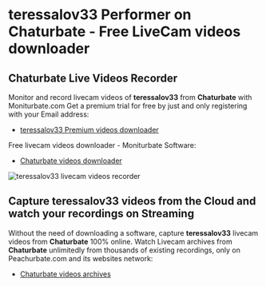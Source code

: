 # teressalov33 Performer on Chaturbate - Free LiveCam videos downloader

## Chaturbate Live Videos Recorder

Monitor and record livecam videos of **teressalov33** from **Chaturbate** with Moniturbate.com
Get a premium trial for free by just and only registering with your Email address:
* [teressalov33 Premium videos downloader](https://moniturbate.com/request-demo-licence-key.html)

Free livecam videos downloader - Moniturbate Software:
* [Chaturbate videos downloader](https://moniturbate.com/moniturbate-download-software.html)

![teressalov33 livecam videos recorder](https://peachurnet.com/templates/moniturbate-software.png)


## Capture teressalov33 videos from the Cloud and watch your recordings on Streaming

Without the need of downloading a software, capture **teressalov33** livecam videos from **Chaturbate** 100% online.
Watch Livecam archives from **Chaturbate** unlimitedly from thousands of existing recordings, only on Peachurbate.com and its websites network:
* [Chaturbate videos archives](https://peachurnet.com/)
